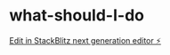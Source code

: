 # what-should-I-do

[Edit in StackBlitz next generation editor ⚡️](https://stackblitz.com/~/github.com/heyvj99/what-should-I-do)